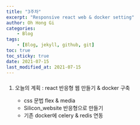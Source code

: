 ```yaml
---
title: "3주차"
excerpt: "Responsive react web & docker setting"
author: Oh Hong Gi
categories:
    - Blog
tags:
    - [Blog, jekyll, github, git]
toc: true
toc_sticky: true
date: 2021-07-15
last_modified_at: 2021-07-15
---
```

<html>
    <body>
        <div style="text-align: left">
            <h3>
                <p></p>
            </h3>
            <ol start="1">
                <li>오늘의 계획 : react 반응형 웹 만들기 & docker 구축</li>
                    <ul>
                        <li> css 문법 flex & media</li>
                        <li> Silicon_website 반응형으로 만들기</li>
                        <li> 기존 docker에 celery & redis 연동</li>
                    </ul>
                </ol>
        </div>
    </body>
</html>
